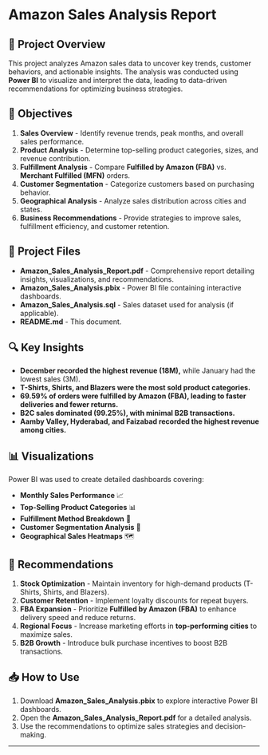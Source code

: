 # Amazon Sales Analysis Report

## 📌 Project Overview
This project analyzes Amazon sales data to uncover key trends, customer behaviors, and actionable insights. The analysis was conducted using **Power BI** to visualize and interpret the data, leading to data-driven recommendations for optimizing business strategies.

## 🎯 Objectives
1. **Sales Overview** - Identify revenue trends, peak months, and overall sales performance.
2. **Product Analysis** - Determine top-selling product categories, sizes, and revenue contribution.
3. **Fulfillment Analysis** - Compare **Fulfilled by Amazon (FBA)** vs. **Merchant Fulfilled (MFN)** orders.
4. **Customer Segmentation** - Categorize customers based on purchasing behavior.
5. **Geographical Analysis** - Analyze sales distribution across cities and states.
6. **Business Recommendations** - Provide strategies to improve sales, fulfillment efficiency, and customer retention.

## 📂 Project Files
- **Amazon_Sales_Analysis_Report.pdf** - Comprehensive report detailing insights, visualizations, and recommendations.
- **Amazon_Sales_Analysis.pbix** - Power BI file containing interactive dashboards.
- **Amazon_Sales_Analysis.sql** - Sales dataset used for analysis (if applicable).
- **README.md** - This document.

## 🔍 Key Insights
- **December recorded the highest revenue (18M),** while January had the lowest sales (3M).  
- **T-Shirts, Shirts, and Blazers were the most sold product categories.**  
- **69.59% of orders were fulfilled by Amazon (FBA), leading to faster deliveries and fewer returns.**  
- **B2C sales dominated (99.25%), with minimal B2B transactions.**  
- **Aamby Valley, Hyderabad, and Faizabad recorded the highest revenue among cities.**  

## 📊 Visualizations
Power BI was used to create detailed dashboards covering:
- **Monthly Sales Performance** 📈
- **Top-Selling Product Categories** 📊
- **Fulfillment Method Breakdown** 🏢
- **Customer Segmentation Analysis** 👥
- **Geographical Sales Heatmaps** 🗺️

## 🚀 Recommendations
1. **Stock Optimization** - Maintain inventory for high-demand products (T-Shirts, Shirts, and Blazers).
2. **Customer Retention** - Implement loyalty discounts for repeat buyers.
3. **FBA Expansion** - Prioritize **Fulfilled by Amazon (FBA)** to enhance delivery speed and reduce returns.
4. **Regional Focus** - Increase marketing efforts in **top-performing cities** to maximize sales.
5. **B2B Growth** - Introduce bulk purchase incentives to boost B2B transactions.

## 📥 How to Use
1. Download **Amazon_Sales_Analysis.pbix** to explore interactive Power BI dashboards.
2. Open the **Amazon_Sales_Analysis_Report.pdf** for a detailed analysis.
3. Use the recommendations to optimize sales strategies and decision-making.

---


